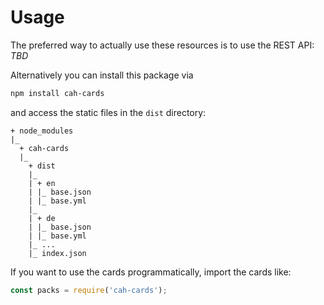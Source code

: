 # Usage
The preferred way to actually use these resources is to use the REST API: *TBD*

Alternatively you can install this package via
````bash
npm install cah-cards
````
and access the static files in the ````dist```` directory:
````
+ node_modules
|_
  + cah-cards
  |_
    + dist
    |_
    | + en
    | |_ base.json
    | |_ base.yml
    |_
    | + de
    | |_ base.json
    | |_ base.yml
    |_ ...
    |_ index.json
````
If you want to use the cards programmatically, import the cards like:
````js
const packs = require('cah-cards');
````